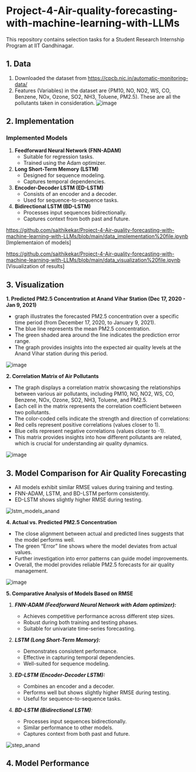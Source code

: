 # Project-4-Air-quality-forecasting-with-machine-learning-with-LLMs
This repository contains selection tasks for a Student Research Internship Program at IIT Gandhinagar.

## 1. Data

1. Downloaded the dataset from https://cpcb.nic.in/automatic-monitoring-data/
2. Features (Variables) in the dataset are {PM10, NO, NO2,	WS,	CO,	Benzene, NOx,	Ozone,	SO2,	NH3,	Toluene,	PM2.5). These are all the pollutants taken in consideration.
![image](https://github.com/saithikekar/Project-4-Air-quality-forecasting-with-machine-learning-with-LLMs/assets/110020678/c86b9b83-0976-4a6b-8c52-f1192cef7441)

## 2. Implementation

### Implemented Models
1. **Feedforward Neural Network (FNN-ADAM)**
   - Suitable for regression tasks.
   - Trained using the Adam optimizer.
2. **Long Short-Term Memory (LSTM)**
   - Designed for sequence modeling.
   - Captures temporal dependencies.
3. **Encoder-Decoder LSTM (ED-LSTM)**
   - Consists of an encoder and a decoder.
   - Used for sequence-to-sequence tasks.
4. **Bidirectional LSTM (BD-LSTM)**
   - Processes input sequences bidirectionally.
   - Captures context from both past and future.

https://github.com/saithikekar/Project-4-Air-quality-forecasting-with-machine-learning-with-LLMs/blob/main/data_implementation%20file.ipynb [Implementaion of models]

https://github.com/saithikekar/Project-4-Air-quality-forecasting-with-machine-learning-with-LLMs/blob/main/data_visualization%20file.ipynb [Visualization of results]

## 3. Visualization

**1. Predicted PM2.5 Concentration at Anand Vihar Station (Dec 17, 2020 - Jan 9, 2021)**
+ graph illustrates the forecasted PM2.5 concentration over a specific time period (from December 17, 2020, to January 9, 2021).
+ The blue line represents the mean PM2.5 concentration.
+ The green shaded area around the line indicates the prediction error range.
+ The graph provides insights into the expected air quality levels at the Anand Vihar station during this period.

![image](https://github.com/saithikekar/Project-4-Air-quality-forecasting-with-machine-learning-with-LLMs/assets/110020678/d0a8af7f-679d-4c3c-a3e3-2401e344fa03)

**2. Correlation Matrix of Air Pollutants**
+ The graph displays a correlation matrix showcasing the relationships between various air pollutants, including PM10, NO, NO2, WS, CO, Benzene, NOx, Ozone, SO2, NH3, Toluene, and PM2.5.
+ Each cell in the matrix represents the correlation coefficient between two pollutants.
+ The color-coded cells indicate the strength and direction of correlations:
+ Red cells represent positive correlations (values closer to 1).
+ Blue cells represent negative correlations (values closer to -1).
+ This matrix provides insights into how different pollutants are related, which is crucial for understanding air quality dynamics.
   
![image](https://github.com/saithikekar/Project-4-Air-quality-forecasting-with-machine-learning-with-LLMs/assets/110020678/4be99a6c-85c2-4a73-a5a1-792ea1f45262)

## 3. Model Comparison for Air Quality Forecasting
+ All models exhibit similar RMSE values during training and testing.
+ FNN-ADAM, LSTM, and BD-LSTM perform consistently.
+ ED-LSTM shows slightly higher RMSE during testing.

![lstm_models_anand](https://github.com/saithikekar/Project-4-Air-quality-forecasting-with-machine-learning-with-LLMs/assets/110020678/e3214f64-f4de-4088-910b-62d6765a46be)

**4. Actual vs. Predicted PM2.5 Concentration**
+ The close alignment between actual and predicted lines suggests that the model performs well.
+ The green “Error” line shows where the model deviates from actual values.
+ Further investigation into error patterns can guide model improvements.
+ Overall, the model provides reliable PM2.5 forecasts for air quality management.

![image](https://github.com/saithikekar/Project-4-Air-quality-forecasting-with-machine-learning-with-LLMs/assets/110020678/fa2c4f33-f394-4105-8064-a964c5b526ad)

**5. Comparative Analysis of Models Based on RMSE**

1. **_FNN-ADAM (Feedforward Neural Network with Adam optimizer):_**
   - Achieves competitive performance across different step sizes.
   - Robust during both training and testing phases.
   - Suitable for univariate time-series forecasting.

2. **_LSTM (Long Short-Term Memory):_**
   - Demonstrates consistent performance.
   - Effective in capturing temporal dependencies.
   - Well-suited for sequence modeling.

3. _**ED-LSTM (Encoder-Decoder LSTM):**_
   - Combines an encoder and a decoder.
   - Performs well but shows slightly higher RMSE during testing.
   - Useful for sequence-to-sequence tasks.

4. _**BD-LSTM (Bidirectional LSTM)**:_
   - Processes input sequences bidirectionally.
   - Similar performance to other models.
   - Captures context from both past and future.

![step_anand](https://github.com/saithikekar/Project-4-Air-quality-forecasting-with-machine-learning-with-LLMs/assets/110020678/6f8eb933-af0e-4e6a-b548-c44870743f07)

## 4. Model Performance






   




   

